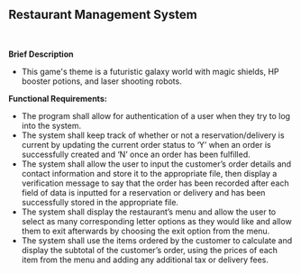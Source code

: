 ## Restaurant Management System


<br >


<strong>Brief Description</strong>


* This game's theme is a futuristic galaxy world with magic shields, HP booster potions, and laser shooting robots.

<strong>Functional Requirements:</strong>


* The program shall allow for authentication of a user when they try to log into the
system.
* The system shall keep track of whether or not a reservation/delivery is current by
updating the current order status to ‘Y’ when an order is successfully created and ‘N’
once an order has been fulfilled.
* The system shall allow the user to input the customer’s order details and contact
information and store it to the appropriate file, then display a verification message to say
that the order has been recorded after each field of data is inputted for a reservation or
delivery and has been successfully stored in the appropriate file.
* The system shall display the restaurant’s menu and allow the user to select as many
corresponding letter options as they would like and allow them to exit afterwards by
choosing the exit option from the menu.
* The system shall use the items ordered by the customer to calculate and display the
subtotal of the customer’s order, using the prices of each item from the menu and adding
any additional tax or delivery fees.
